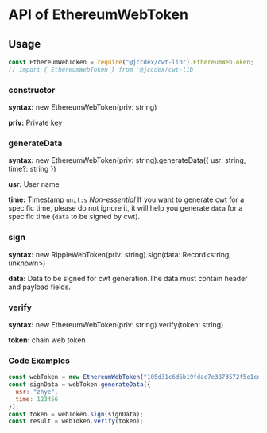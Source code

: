 # API of EthereumWebToken

## Usage

```javascript
const EthereumWebToken = require("@jccdex/cwt-lib").EthereumWebToken;
// import { EthereumWebToken } from '@jccdex/cwt-lib'
```

### constructor

**syntax:** new EthereumWebToken(priv: string)

**priv:** Private key

### generateData

**syntax:** new EthereumWebToken(priv: string).generateData({ usr: string, time?: string })

**usr:** User name

**time:** Timestamp `unit:s` _Non-essential_
If you want to generate cwt for a specific time, please do not ignore it, it will help you generate `data` for a specific time (`data` to be signed by cwt).

### sign

**syntax:** new RippleWebToken(priv: string).sign(data: Record<string, unknown>)

**data:** Data to be signed for cwt generation.The data must contain header and payload fields.

### verify

**syntax:** new EthereumWebToken(priv: string).verify(token: string)

**token:** chain web token

### Code Examples

```javascript
const webToken = new EthereumWebToken("105d31c6d6b19fdac7e3873572f5e1cd787afe912344a4bf3984d94b0cbb8876");
const signData = webToken.generateData({
  usr: "zhye",
  time: 123456
});
const token = webToken.sign(signData);
const result = webToken.verify(token);
```
